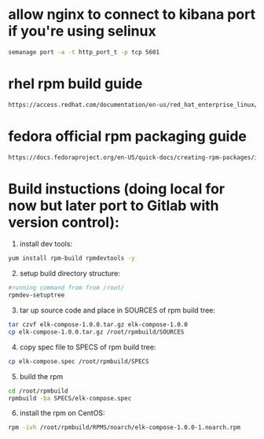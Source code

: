 # allow nginx to connect to kibana port if you're using selinux
```bash
semanage port -a -t http_port_t -p tcp 5601
```

# rhel rpm build guide
```bash
https://access.redhat.com/documentation/en-us/red_hat_enterprise_linux/7/html-single/rpm_packaging_guide/index?extIdCarryOver=true&sc_cid=701f2000001OH6pAAG
```

# fedora official rpm packaging guide
```bash
https://docs.fedoraproject.org/en-US/quick-docs/creating-rpm-packages/index.html
```


# Build instuctions (doing local for now but later port to Gitlab with version control):
1) install dev tools:
```bash
yum install rpm-build rpmdevtools -y
```

2) setup build directory structure:
```bash
#running command from from /root/
rpmdev-setuptree
```

3) tar up source code and place in SOURCES of rpm build tree:
```bash
tar czvf elk-compose-1.0.0.tar.gz elk-compose-1.0.0
cp elk-compose-1.0.0.tar.gz /root/rpmbuild/SOURCES 
```

4) copy spec file to SPECS of rpm build tree:
```bash
cp elk-compose.spec /root/rpmbuild/SPECS
```
5) build the rpm
```bash
cd /root/rpmbuild
rpmbuild -ba SPECS/elk-compose.spec
```
6) install the rpm on CentOS:
```bash
rpm -ivh /root/rpmbuild/RPMS/noarch/elk-compose-1.0.0-1.noarch.rpm
```

